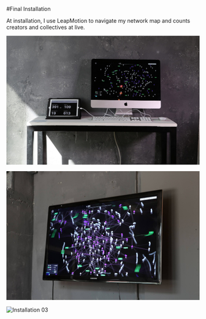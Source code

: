#Final Installation

At installation, I use LeapMotion to navigate my network map and counts creators and collectives at live.

![Installation 01](../project_images/05_installation/installation_01.jpg?raw=true "Installation 01")

![Installation 02](../project_images/05_installation/installation_02.jpg?raw=true "Installation 02")

![Installation 03](../project_images/05_installation/installation_03.jpg?raw=true "Installation 03")

